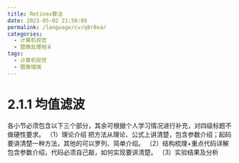 ```yaml
---
title: Retinex算法
date: 2023-05-02 21:50:09
permalink: /language/cv/q8r8ea/
categories:
  - 计算机视觉
  - 图像处理相关
tags:
  - 计算机视觉
  - 图像增强
---
```




<!-- more -->

# 2.1.1 均值滤波
各小节必须包含以下三个部分，其余可根据个人学习情况进行补充，对四级标题不做硬性要求。
（1）理论介绍
把方法从理论、公式上讲清楚，包含参数介绍；起码要讲清楚一种方法，其他的可以罗列、简单介绍。
（2）结构梳理+重点代码详解
包含参数介绍，代码必须自己敲，如何实现要讲清楚。
（3）实验结果及分析
